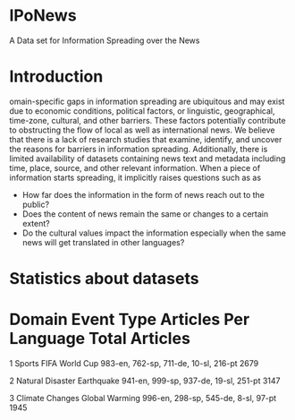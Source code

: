 # IPoNews
A Data set for Information Spreading over the News
# Introduction
omain-specific gaps in information spreading are ubiquitous and may exist due to economic conditions, political factors, or linguistic, geographical, time-zone, cultural, and other barriers. These factors potentially contribute to obstructing the flow of local as well as international news. We believe that there is a lack of research studies that examine, identify, and uncover the reasons for barriers in information spreading. Additionally, there is limited availability of datasets containing news text and metadata including time, place, source, and other relevant information. When a piece of information starts spreading, it implicitly raises questions such as as
- How far does the information in the form of news reach out to the public?
- Does the content of news remain the same or changes to a certain extent?
- Do the cultural values impact the information especially when the same news will get translated in other languages?

# Statistics about datasets
#     Domain                     Event Type              Articles Per Language                               Total Articles

1     Sports                       FIFA World Cup      983-en, 762-sp, 711-de, 10-sl, 216-pt        2679

2     Natural Disaster        Earthquake            941-en, 999-sp, 937-de, 19-sl, 251-pt        3147

3     Climate Changes     Global Warming    996-en, 298-sp, 545-de, 8-sl, 97-pt              1945
